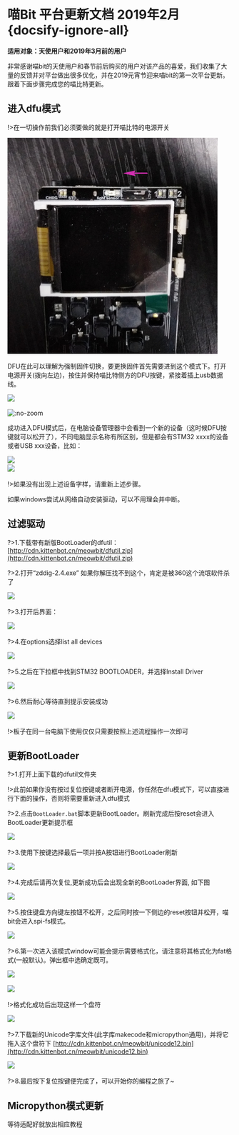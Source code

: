 # 喵Bit 平台更新文档 2019年2月 {docsify-ignore-all}

**适用对象：天使用户和2019年3月前的用户**

非常感谢喵bit的天使用户和春节前后购买的用户对该产品的喜爱，我们收集了大量的反馈并对平台做出很多优化，并在2019元宵节迎来喵bit的第一次平台更新。跟着下面步骤完成您的喵比特更新。

## 进入dfu模式

!>在一切操作前我们必须要做的就是打开喵比特的电源开关  

![](image/update00.jpg)

DFU在此可以理解为强制固件切换，要更换固件首先需要进到这个模式下。打开电源开关(拨向左边)，按住并保持喵比特侧方的DFU按键，紧接着插上usb数据线。

![](https://s2.ax1x.com/2019/01/26/knLsSI.jpg)

![](https://s2.ax1x.com/2019/01/26/knL0FH.gif ':no-zoom')

成功进入DFU模式后，在电脑设备管理器中会看到一个新的设备（这时候DFU按键就可以松开了），不同电脑显示名称有所区别，但是都会有STM32 xxxx的设备或者USB xxx设备，比如：

![](https://s2.ax1x.com/2019/02/18/k61R8s.png)  
![](https://s2.ax1x.com/2019/02/18/k6xo8A.png)

!>如果没有出现上述设备字样，请重新上述步骤。

如果windows尝试从网络自动安装驱动，可以不用理会并中断。

## 过滤驱动

?>1.下载带有新版BootLoader的dfutil：[http://cdn.kittenbot.cn/meowbit/dfutil.zip](http://cdn.kittenbot.cn/meowbit/dfutil.zip)

?>2.打开“zddig-2.4.exe” 如果你解压找不到这个，肯定是被360这个流氓软件杀了

![](https://s2.ax1x.com/2019/02/18/k6QJsK.png)

?>3.打开后界面：

![](https://s2.ax1x.com/2019/01/26/knLTlq.png)

?>4.在options选择list all devices

![](https://s2.ax1x.com/2019/01/26/knL760.png)

?>5.之后在下拉框中找到STM32 BOOTLOADER，并选择Install Driver

![](https://s2.ax1x.com/2019/01/26/knLHXV.png)

?>6.然后耐心等待直到提示安装成功

![](https://s2.ax1x.com/2019/01/26/knLqmT.png)

!>板子在同一台电脑下使用仅仅只需要按照上述流程操作一次即可

## 更新BootLoader

?>1.打开上面下载的dfutil文件夹  

!>此前如果你没有按过复位按键或者断开电源，你任然在dfu模式下，可以直接进行下面的操作，否则将需要重新进入dfu模式  

?>2.点击`BootLoader.bat`脚本更新BootLoader。刷新完成后按reset会进入BootLoader更新提示框


![](https://s2.ax1x.com/2019/02/18/k6Q7LT.png)

?>3.使用下按键选择最后一项并按A按钮进行BootLoader刷新
  
![](https://s2.ax1x.com/2019/02/18/k6lSQx.jpg)

?>4.完成后请再次复位,更新成功后会出现全新的BootLoader界面, 如下图

![](https://s2.ax1x.com/2019/02/18/k6lPeO.jpg)


?>5.按住键盘方向键左按钮不松开，之后同时按一下侧边的reset按钮并松开，喵bit会进入spi-fs模式。

![](https://s2.ax1x.com/2019/02/18/k6llTg.jpg)

?>6.第一次进入该模式window可能会提示需要格式化，请注意将其格式化为fat格式(一般默认)。弹出框中选确定既可。

![](https://s2.ax1x.com/2019/02/18/k6lN60.png)  

![](https://s2.ax1x.com/2019/02/18/k6lUXV.png)  

!>格式化成功后出现这样一个盘符  
  
![](https://s2.ax1x.com/2019/02/18/k6l6pR.png)

?>7.下载新的Unicode字库文件(此字库makecode和micropython通用)，并将它拖入这个盘符下
[http://cdn.kittenbot.cn/meowbit/unicode12.bin](http://cdn.kittenbot.cn/meowbit/unicode12.bin)  

![](https://s2.ax1x.com/2019/02/18/k6ljHS.png)  

?>8.最后按下复位按键便完成了，可以开始你的编程之旅了~  



## Micropython模式更新

等待适配好就放出相应教程

<!-- 更新了新的BootLoader之后，进入micropython模式也不需要重新进入dfu模式切换固件了

* 下载Micropython的uf格式固件：[http://cdn.kittenbot.cn/meowbit/meowpy.uf2](http://cdn.kittenbot.cn/meowbit/meowpy.uf2)
* 直接使用`meowpy.uf`拖到喵bit的u盘盘符下就行了~ -->